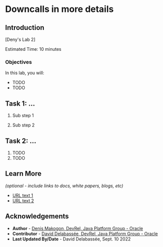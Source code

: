 #  Downcalls in more details

## Introduction


[Deny's Lab 2]

Estimated Time: 10 minutes


### Objectives


In this lab, you will:
* TODO
* TODO


## Task 1: ...

1. Sub step 1


2. Sub step 2


## Task 2: ...

1. TODO 
2. TODO

## Learn More

*(optional - include links to docs, white papers, blogs, etc)*

* [URL text 1](http://docs.oracle.com)
* [URL text 2](http://docs.oracle.com)

## Acknowledgements
* **Author** - [Denis Makogon, DevRel, Java Platform Group - Oracle](https://twitter.com/denis_makogon)
* **Contributor** -  [David Delabassée, DevRel, Java Platform Group - Oracle](https://twitter.com/delabassee)
* **Last Updated By/Date** - David Delabassée, Sept. 10 2022
